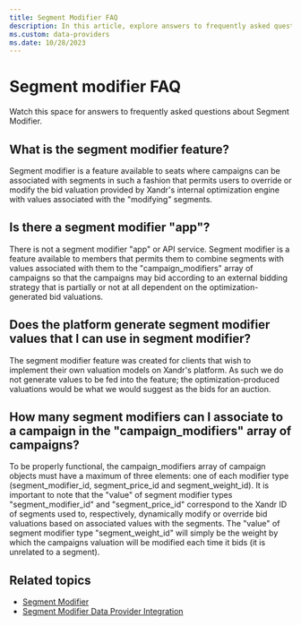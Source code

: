```yaml
---
title: Segment Modifier FAQ
description: In this article, explore answers to frequently asked questions about Segment Modifier.
ms.custom: data-providers
ms.date: 10/28/2023
---
```


# Segment modifier FAQ

Watch this space for answers to frequently asked questions about Segment Modifier.

## What is the segment modifier feature?

Segment modifier is a feature available to seats where campaigns can be associated with segments in such a fashion that permits users to
override or modify the bid valuation provided by Xandr's internal optimization engine with values associated with the "modifying" segments.

## Is there a segment modifier "app"?

There is not a segment modifier "app" or API service. Segment modifier is a feature available to members that permits them to combine segments with values associated with them to the "campaign_modifiers" array of campaigns so that the campaigns may bid according to an external bidding strategy that is partially or not at all dependent on the optimization-generated bid valuations.

## Does the platform generate segment modifier values that I can use in segment modifier?

The segment modifier feature was created for clients that wish to implement their own valuation models on Xandr's platform. As such we do
not generate values to be fed into the feature; the optimization-produced valuations would be what we would suggest as the bids for an auction.

## How many segment modifiers can I associate to a campaign in the "campaign_modifiers" array of campaigns?

To be properly functional, the campaign_modifiers array of campaign objects must have a maximum of three elements: one of each modifier type (segment_modifier_id, segment_price_id and segment_weight_id). It is important to note that the "value" of segment modifier types
"segment_modifier_id" and "segment_price_id" correspond to the Xandr ID of segments used to, respectively, dynamically modify or override bid valuations based on associated values with the segments. The "value" of segment modifier type "segment_weight_id" will simply be the weight by which the campaigns valuation will be modified each time it bids (it is unrelated to a segment).

## Related topics

- [Segment Modifier](segment-modifier.md)
- [Segment Modifier Data Provider Integration](segment-modifier-data-provider-integration.md)

